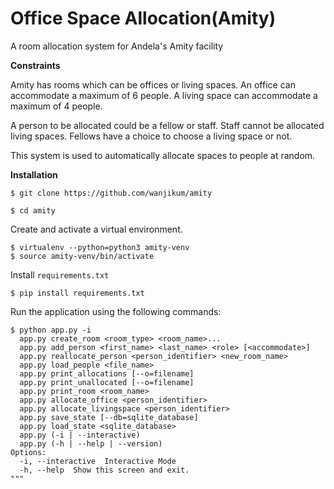 # Office Space Allocation(Amity)
A room allocation system for Andela's Amity facility


**Constraints**

Amity has rooms which can be offices or living spaces. An office can accommodate a maximum of 6 people. A living space can accommodate a maximum of 4 people.

A person to be allocated could be a fellow or staff. Staff cannot be allocated living spaces. Fellows have a choice to choose a living space or not.

This system is used to automatically allocate spaces to people at random.

**Installation**

`$ git clone https://github.com/wanjikum/amity `

`$ cd amity`

 Create and activate a virtual environment.

 ```
 $ virtualenv --python=python3 amity-venv
 $ source amity-venv/bin/activate
 ```

 Install `requirements.txt`

 `$ pip install requirements.txt`

 Run the application using the following commands:
 ```
 $ python app.py -i
   app.py create_room <room_type> <room_name>...
   app.py add_person <first_name> <last_name> <role> [<accommodate>]
   app.py reallocate_person <person_identifier> <new_room_name>
   app.py load_people <file_name>
   app.py print_allocations [--o=filename]
   app.py print_unallocated [--o=filename]
   app.py print_room <room_name>
   app.py allocate_office <person_identifier>
   app.py allocate_livingspace <person_identifier>
   app.py save_state [--db=sqlite_database]
   app.py load_state <sqlite_database>
   app.py (-i | --interactive)
   app.py (-h | --help | --version)
Options:
   -i, --interactive  Interactive Mode
   -h, --help  Show this screen and exit.
"""
 ```
